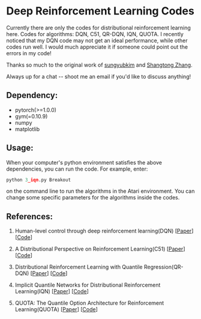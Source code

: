 # Deep Reinforcement Learning Codes
Currently there are only the codes for distributional reinforcement learning here.
Codes for algorithms: DQN, C51, QR-DQN, IQN, QUOTA.
I recently noticed that my DQN code may not get an ideal performance, while other codes run well. I would much appreciate it if someone could point out the errors in my code!

Thanks so much to the original work of [sungyubkim](<https://github.com/sungyubkim>) and [Shangtong Zhang](<https://github.com/ShangtongZhang>).

Always up for a chat -- shoot me an email if you'd like to discuss anything!

## Dependency:

* pytorch(>=1.0.0)
* gym(=0.10.9)
* numpy
* matplotlib

## Usage:

When your computer's python environment satisfies the above dependencies, you can run the code. For example, enter:
```python
python 3_iqn.py Breakout 
```
on the command line to run the algorithms in the Atari environment.
You can change some specific parameters for the algorithms inside the codes.

## References:

1. Human-level control through deep reinforcement learning(DQN)   [[Paper](https://www.nature.com/articles/nature14236)]   [[Code](https://github.com/Kchu/DeepRL_CK/blob/master/Distributional_RL/0_DQN.py)]

2. A Distributional Perspective on Reinforcement Learning(C51)   [[Paper](https://arxiv.org/abs/1707.06887v1)]   [[Code](https://github.com/Kchu/DeepRL_CK/blob/master/Distributional_RL/1_C51.py)]

3. Distributional Reinforcement Learning with Quantile Regression(QR-DQN)   [[Paper](https://arxiv.org/abs/1710.10044v1)]   [[Code](https://github.com/Kchu/DeepRL_CK/blob/master/Distributional_RL/2_QR_DQN.py)]

4. Implicit Quantile Networks for Distributional Reinforcement Learning(IQN)   [[Paper](https://arxiv.org/abs/1806.06923v1)]   [[Code](https://github.com/Kchu/DeepRL_CK/blob/master/Distributional_RL/3_IQN.py)]

5. QUOTA: The Quantile Option Architecture for Reinforcement Learning(QUOTA)  [[Paper](https://arxiv.org/abs/1811.02073v2)]   [[Code](https://github.com/Kchu/DeepRL_CK/blob/master/Distributional_RL/4_QUOTA.py)]
